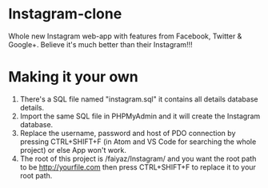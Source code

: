 # Instagram-clone
Whole new Instagram web-app with features from Facebook, Twitter &amp; Google+. Believe it's much better than their Instagram!!!

# Making it your own
1. There's a SQL file named "instagram.sql" it contains all details database details.
2. Import the same SQL file in PHPMyAdmin and it will create the Instagram database.
3. Replace the username, password and host of PDO connection by pressing CTRL+SHIFT+F (in Atom and VS Code for searching the whole project) or else App won't work.
4. The root of this project is /faiyaz/Instagram/ and you want the root path to be http://yourfile.com then press CTRL+SHIFT+F to replace it to your root path.

